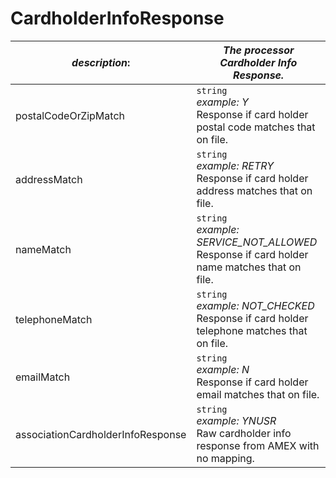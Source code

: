 
# CardholderInfoResponse

| *description*: | *The processor Cardholder Info Response.*| 
|----|----|
| postalCodeOrZipMatch |  ``` string ``` <br/> *example: Y*  <br/> Response if card holder postal code matches that on file.|
| addressMatch |  ``` string ```  <br/>  *example: RETRY* <br/>  Response if card holder address matches that on file.|
| nameMatch |  ``` string ```  <br/>  *example: SERVICE_NOT_ALLOWED* <br/>  Response if card holder name matches that on file.|
| telephoneMatch |  ``` string ``` <br/>   *example: NOT_CHECKED*  <br/> Response if card holder telephone matches that on file.|
| emailMatch |  ``` string ```  <br/>  *example: N*  <br/> Response if card holder email matches that on file.|
| associationCardholderInfoResponse |  ``` string ```  <br/>  *example: YNUSR*  <br/> Raw cardholder info response from AMEX with no mapping.|   





